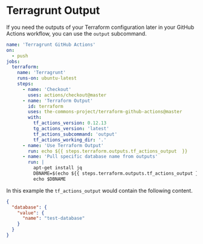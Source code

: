 # Terragrunt Output

If you need the outputs of your Terraform configuration later in your GitHub Actions workflow, you can use the `output` subcommand.

```yaml
name: 'Terragrunt GitHub Actions'
on:
  - push
jobs:
  terraform:
    name: 'Terragrunt'
    runs-on: ubuntu-latest
    steps:
      - name: 'Checkout'
        uses: actions/checkout@master
      - name: 'Terraform Output'
        id: terraform
        uses: the-commons-project/terraform-github-actions@master
        with:
          tf_actions_version: 0.12.13
          tg_actions_version: 'latest'
          tf_actions_subcommand: 'output'
          tf_actions_working_dir: '.'
      - name: 'Use Terraform Output'
        run: echo ${{ steps.terraform.outputs.tf_actions_output  }}
      - name: 'Pull specific database name from outputs'
        run: |
          apt-get install jq
          DBNAME=$(echo ${{ steps.terraform.outputs.tf_actions_output }} | jq -r '.database.value.name')
          echo $DBNAME
```

In this example the `tf_actions_output` would contain the following content.

```json
{
  "database": {
    "value": {
      "name": "test-database"
    }
  }
}
```
